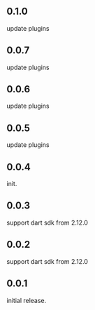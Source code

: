 ## 0.1.0
update plugins

## 0.0.7
update plugins

## 0.0.6
update plugins

## 0.0.5
update plugins

## 0.0.4
init.

## 0.0.3
support dart sdk from 2.12.0

## 0.0.2
support dart sdk from 2.12.0

## 0.0.1
initial release.
